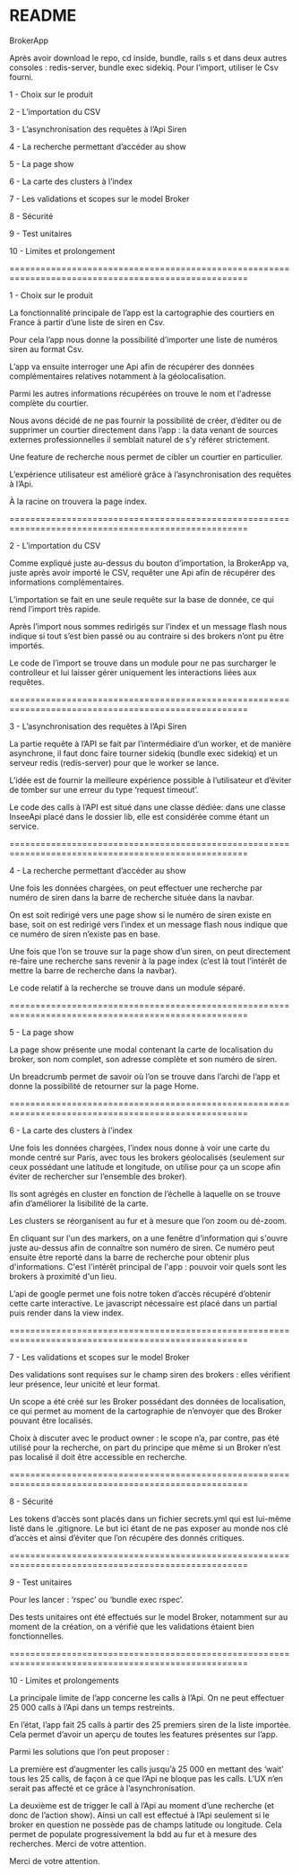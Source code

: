 # README

BrokerApp

Après avoir download le repo, cd inside, bundle, rails s et dans deux autres consoles : redis-server, bundle exec sidekiq.
Pour l’import, utiliser le Csv fourni.

1 - Choix sur le produit

2 - L’importation du CSV

3 - L’asynchronisation des requêtes à l’Api Siren

4 - La recherche permettant d’accéder au show

5 - La page show

6 - La carte des clusters à l’index

7 - Les validations et scopes sur le model Broker

8 - Sécurité 

9 - Test unitaires

10 - Limites et prolongement

====================================================================================================


1 - Choix sur le produit

La fonctionnalité principale de l’app est la cartographie des courtiers en France à partir d’une liste de siren en Csv.

Pour cela l’app nous donne la possibilité d’importer une liste de numéros siren au format Csv.

L’app va ensuite interroger une Api afin de récupérer des données complémentaires relatives notamment à la géolocalisation. 

Parmi les autres informations récupérées on trouve le nom et l'adresse complète du courtier.

Nous avons décidé de ne pas fournir la possibilité de créer, d’éditer ou de supprimer un courtier directement dans l’app : la data venant de sources externes professionnelles il semblait naturel de s’y référer strictement.

Une feature de recherche nous permet de cibler un courtier en particulier.

L’expérience utilisateur est amélioré grâce à l’asynchronisation des requêtes à l’Api.

À la racine on trouvera la page index.

====================================================================================================


2 - L’importation du CSV

Comme expliqué juste au-dessus du bouton d’importation, la BrokerApp va, juste après avoir importé le CSV, requêter une Api afin de récupérer des informations complémentaires. 

L’importation se fait en une seule requête sur la base de donnée, ce qui rend l’import très rapide. 

Après l’import nous sommes redirigés sur l’index et un message flash nous indique si tout s’est bien passé ou au contraire si des brokers n’ont pu être importés.

Le code de l’import se trouve dans un module pour ne pas surcharger le controlleur et lui laisser gérer uniquement les interactions liées aux requêtes.

====================================================================================================


3 - L’asynchronisation des requêtes à l’Api Siren

La partie requête à l’API se fait par l’intermédiaire d’un worker, et de manière asynchrone, il faut donc faire tourner sidekiq (bundle exec sidekiq) et un serveur redis (redis-server) pour que le worker se lance. 

L’idée est de fournir la meilleure expérience possible à l’utilisateur et d’éviter de tomber sur une erreur du type ‘request timeout’. 

Le code des calls à l’API est situé dans une classe dédiée: dans une classe InseeApi placé dans le dossier lib, elle est considérée comme étant un service.

====================================================================================================


4 - La recherche permettant d’accéder au show

Une fois les données chargées, on peut effectuer une recherche par numéro de siren dans la barre de recherche située dans la navbar. 

On est soit redirigé vers une page show si le numéro de siren existe en base, soit on est redirigé vers l’index et un message flash nous indique que ce numéro de siren n’existe pas en base.

Une fois que l’on se trouve sur la page show d’un siren, on peut directement re-faire une recherche sans revenir à la page index (c’est là tout l’intérêt de mettre la barre de recherche dans la navbar).

Le code relatif à la recherche se trouve dans un module séparé.

====================================================================================================


5 - La page show

La page show présente une modal contenant la carte de localisation du broker, son nom complet, son adresse complète et son numéro de siren.

Un breadcrumb permet de savoir où l’on se trouve dans l’archi de l’app et donne la possibilité de retourner sur la page Home.

====================================================================================================

6 - La carte des clusters à l’index 

Une fois les données chargées, l’index nous donne à voir une carte du monde centré sur Paris, avec tous les brokers géolocalisés (seulement sur ceux possédant une latitude et longitude, on utilise pour ça un scope afin éviter de rechercher sur l’ensemble des broker). 

Ils sont agrégés en cluster en fonction de l’échelle à laquelle on se trouve afin d’améliorer la lisibilité de la carte. 

Les clusters se réorganisent au fur et à mesure que l’on zoom ou dé-zoom. 

En cliquant sur l'un des markers, on a une fenêtre d'information qui s'ouvre juste au-dessus afin de connaître son numéro de siren. Ce numéro peut ensuite être reporté dans la barre de recherche pour obtenir plus d'informations. C'est l'intérêt principal de l'app : pouvoir voir quels sont les brokers à proximité d'un lieu.

L’api de google permet une fois notre token d’accès récupéré d’obtenir cette carte interactive. Le javascript nécessaire est placé dans un partial puis render dans la view index. 

====================================================================================================

7 - Les validations et scopes sur le model Broker

Des validations sont requises sur le champ siren des brokers : elles vérifient leur présence, leur unicité et leur format.

Un scope a été créé sur les Broker possédant des données de localisation, ce qui permet au moment de la cartographie de n’envoyer que des Broker pouvant être localisés. 

Choix à discuter avec le product owner : le scope n’a, par contre, pas été utilisé pour la recherche, on part du principe que même si un Broker n’est pas localisé il doit être accessible en recherche.

====================================================================================================

8 - Sécurité 

Les tokens d’accès sont placés dans un fichier secrets.yml qui est lui-même listé dans le .gitignore. Le but ici étant de ne pas exposer au monde nos clé d’accès et ainsi d’éviter que l’on récupère des donnés critiques.

====================================================================================================

9 - Test unitaires

Pour les lancer : ‘rspec’ ou ‘bundle exec rspec’.

Des tests unitaires ont été effectués sur le model Broker, notamment sur au moment de la création, on a vérifié que les validations étaient bien fonctionnelles.

====================================================================================================

10 - Limites et prolongements

La principale limite de l’app concerne les calls à l’Api. On ne peut effectuer 25 000 calls à l’Api dans un temps restreints. 

En l’état, l’app fait 25 calls à partir des 25 premiers siren de la liste importée. Cela permet d’avoir un aperçu de toutes les features présentes sur l’app.

Parmi les solutions que l’on peut proposer : 

La première est d’augmenter les calls jusqu’à 25 000 en mettant des ‘wait’ tous les 25 calls, de façon à ce que l’Api ne bloque pas les calls. L’UX n’en serait pas affecté et ce grâce à l’asynchronisation.

La deuxième est de trigger le call à l’Api au moment d’une recherche (et donc de l’action show). Ainsi un call est effectué à l’Api seulement si le broker en question ne possède pas de champs latitude ou longitude. Cela permet de populate progressivement la bdd au fur et à mesure des recherches. Merci de votre attention.

Merci de votre attention.










